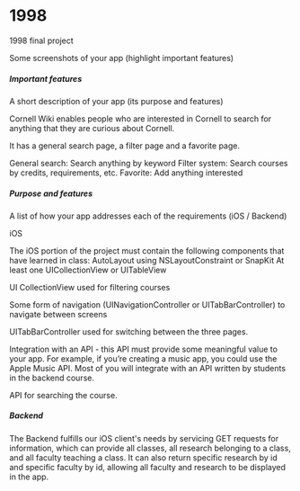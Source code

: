 # 1998
1998 final project

Some screenshots of your app (highlight important features)
##### Important features

A short description of your app (its purpose and features)

Cornell Wiki enables people who are interested in Cornell to search for anything
that they are curious about Cornell.

It has a general search page, a filter page and a favorite page.

General search: Search anything by keyword
Filter system: Search courses by credits, requirements, etc.
Favorite: Add anything interested

##### Purpose and features
A list of how your app addresses each of the requirements (iOS / Backend)

iOS

The iOS portion of the project must contain the following components that have learned in class:
AutoLayout using NSLayoutConstraint or SnapKit
At least one UICollectionView or UITableView

UI CollectionView used for filtering courses

Some form of navigation (UINavigationController or UITabBarController) to navigate between screens

UITabBarController used for switching between the three pages.

Integration with an API - this API must provide some meaningful value to your app. For example, if you’re creating a music app, you could use the Apple Music API. Most of you will integrate with an API written by students in the backend course.

API for searching the course.

##### Backend

The Backend fulfills our iOS client's needs by servicing GET requests for information, which can provide all classes, all research belonging to a class, and all faculty teaching a class. It can also return specific research by id and specific faculty by id, allowing all faculty and research to be displayed in the app.




